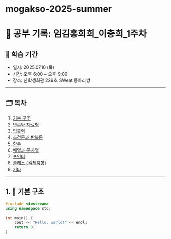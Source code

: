 # mogakso-2025-summer

# 📘 공부 기록: 임김홍희희_이충희_1주차

## 📅 학습 기간
- 일시: 2025.07.10 (목) 
- 시간: 오후 6:00 ~ 오후 9:00
- 장소: 신학생회관 229호 SWeat 동아리방

---

## 🗂️ 목차
1. [기본 구조](#기본-구조)
2. [변수와 자료형](#변수와-자료형)
3. [입출력](#입출력)
4. [조건문과 반복문](#조건문과-반복문)
5. [함수](#함수)
6. [배열과 문자열](#배열과-문자열)
7. [포인터](#포인터)
8. [클래스 (객체지향)](#클래스-객체지향)
9. [기타](#기타)

---

## 1. 🧱 기본 구조

```cpp
#include <iostream>
using namespace std;

int main() {
    cout << "Hello, world!" << endl;
    return 0;
}